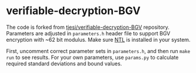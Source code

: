 # verifiable-decryption-BGV

The code is forked from [tjesi/verifiable-decryption-BGV](https://github.com/tjesi/verifiable-decryption-BGV) repository. Parameters are adjusted in `parameters.h` header file to support BGV encryption with ~62 bit modulus. Make sure [NTL](https://libntl.org/doc/tour-unix.html) is installed in your system.

First, uncomment correct parameter sets in `parameters.h`, and then run `make run` to see results. For your own parameters, use `params.py` to calculate required standard deviations and bound values.